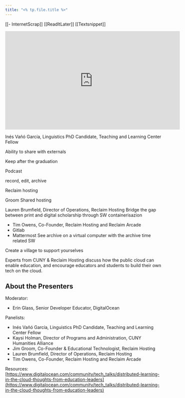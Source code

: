```yaml
---
title: "<% tp.file.title %>"
---
```


[[- InternetScrap]]
[[ReadItLater]] [[Textsnippet]]

<iframe title="Distributed Learning in the Cloud – Thoughts from Education Leaders" src="https://bava.tv/videos/embed/3563194d-1406-4e8f-b4ba-cd0abad1fe83" allowfullscreen="" sandbox="allow-same-origin allow-scripts allow-popups" width="560" height="315" frameborder="0"></iframe>

Inés Vañó García, Linguistics PhD Candidate, Teaching and Learning Center Fellow

Ability to share with externals

Keep after the graduation

Podcast

record, edit, archive

Reclaim hosting

Groom
Shared hosting

Lauren Brumfield, Director of Operations, Reclaim Hosting
Bridge the gap between print and digital scholarship through SW containerisazion


-   Tim Owens, Co-Founder, Reclaim Hosting and Reclaim Arcade
- Gitlab
- Mattermost
See archive on a virtual computer with the archive time related SW

Create a village to support yourselves




Experts from CUNY & Reclaim Hosting discuss how the public cloud can enable education, and encourage educators and students to build their own tech on the cloud.

## About the Presenters  
Moderator:

-   Erin Glass, Senior Developer Educator, DigitalOcean

Panelists:

-   Inés Vañó García, Linguistics PhD Candidate, Teaching and Learning Center Fellow
-   Kaysi Holman, Director of Programs and Administration, CUNY Humanities Alliance
-   Jim Groom, Co-Founder & Educational Technologist, Reclaim Hosting
-   Lauren Brumfield, Director of Operations, Reclaim Hosting
-   Tim Owens, Co-Founder, Reclaim Hosting and Reclaim Arcade

Resources: [https://www.digitalocean.com/community/tech_talks/distributed-learning-in-the-cloud-thoughts-from-education-leaders](https://www.digitalocean.com/community/tech_talks/distributed-learning-in-the-cloud-thoughts-from-education-leaders)